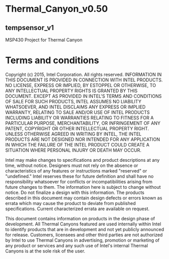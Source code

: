 # Thermal_Canyon_v0.50

## tempsensor_v1
MSP430 Project for Thermal Canyon

# Terms and conditions 
 Copyright (c) 2015, Intel Corporation. All rights reserved.
 INFORMATION IN THIS DOCUMENT IS PROVIDED IN CONNECTION WITH INTEL PRODUCTS. NO LICENSE, EXPRESS OR IMPLIED,
 BY ESTOPPEL OR OTHERWISE, TO ANY INTELLECTUAL PROPERTY RIGHTS IS GRANTED BY THIS DOCUMENT. EXCEPT AS PROVIDED
 IN INTEL'S TERMS AND CONDITIONS OF SALE FOR SUCH PRODUCTS, INTEL ASSUMES NO LIABILITY WHATSOEVER, AND INTEL
 DISCLAIMS ANY EXPRESS OR IMPLIED WARRANTY, RELATING TO SALE AND/OR USE OF INTEL PRODUCTS INCLUDING LIABILITY
 OR WARRANTIES RELATING TO FITNESS FOR A PARTICULAR PURPOSE, MERCHANTABILITY, OR INFRINGEMENT OF ANY PATENT,
 COPYRIGHT OR OTHER INTELLECTUAL PROPERTY RIGHT.
 UNLESS OTHERWISE AGREED IN WRITING BY INTEL, THE INTEL PRODUCTS ARE NOT DESIGNED NOR INTENDED FOR ANY APPLICATION
 IN WHICH THE FAILURE OF THE INTEL PRODUCT COULD CREATE A SITUATION WHERE PERSONAL INJURY OR DEATH MAY OCCUR.
 
 Intel may make changes to specifications and product descriptions at any time, without notice.
 Designers must not rely on the absence or characteristics of any features or instructions marked
 "reserved" or "undefined." Intel reserves these for future definition and shall have no responsibility
 whatsoever for conflicts or incompatibilities arising from future changes to them. The information here
 is subject to change without notice. Do not finalize a design with this information.
 The products described in this document may contain design defects or errors known as errata which may
 cause the product to deviate from published specifications. Current characterized errata are available on request.
 
 This document contains information on products in the design phase of development.
 All Thermal Canyons featured are used internally within Intel to identify products
 that are in development and not yet publicly announced for release.  Customers, licensees
 and other third parties are not authorized by Intel to use Thermal Canyons in advertising,
 promotion or marketing of any product or services and any such use of Intel's internal
 Thermal Canyons is at the sole risk of the user.
